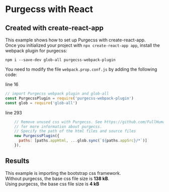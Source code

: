 # Purgecss with React


## Created with create-react-app

This example shows how to set up Purgecss with create-react-app.\
Once you initialized your project with `npx create-react-app app`, install the webpack plugin
for purgecss:

```
npm i --save-dev glob-all purgecss-webpack-plugin
```

You need to modify the file `webpack.prop.conf.js` by adding the following code:

line 16

```js
// import Purgecss webpack plugin and glob-all
const PurgecssPlugin = require('purgecss-webpack-plugin')
const glob = require('glob-all')
```

line 293

```js
    // Remove unused css with Purgecss. See https://github.com/FullHuman/purgecss
    // for more information about purgecss.
    // Specify the path of the html files and source files
    new PurgecssPlugin({
      paths: [paths.appHtml, ...glob.sync(`${paths.appSrc}/*`)]
    }),
```

## Results

This example is importing the bootstrap css framework.\
Without purgecss, the base css file size is **138 kB**.\
Using purgecss, the base css file size is **4 kB**
